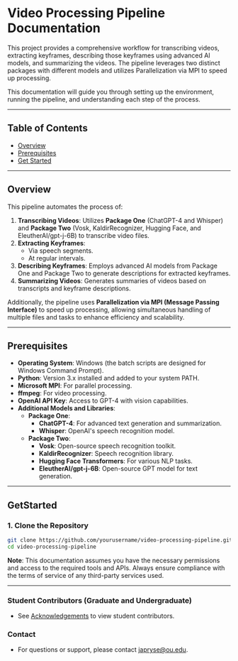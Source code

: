 # Video Processing Pipeline Documentation

This project provides a comprehensive workflow for transcribing videos, extracting keyframes, describing those keyframes using advanced AI models, and summarizing the videos. The pipeline leverages two distinct packages with different models and utilizes Parallelization via MPI to speed up processing.

This documentation will guide you through setting up the environment, running the pipeline, and understanding each step of the process.

---

## Table of Contents

- [Overview](#overview)
- [Prerequisites](#prerequisites)
- [Get Started](#getstarted)

---

## Overview

This pipeline automates the process of:

1. **Transcribing Videos**: Utilizes **Package One** (ChatGPT-4 and Whisper) and **Package Two** (Vosk, KaldirRecognizer, Hugging Face, and EleutherAI/gpt-j-6B) to transcribe video files.
2. **Extracting Keyframes**:
   - Via speech segments.
   - At regular intervals.
3. **Describing Keyframes**: Employs advanced AI models from Package One and Package Two to generate descriptions for extracted keyframes.
4. **Summarizing Videos**: Generates summaries of videos based on transcripts and keyframe descriptions.

Additionally, the pipeline uses **Parallelization via MPI (Message Passing Interface)** to speed up processing, allowing simultaneous handling of multiple files and tasks to enhance efficiency and scalability.

---

## Prerequisites

- **Operating System**: Windows (the batch scripts are designed for Windows Command Prompt).
- **Python**: Version 3.x installed and added to your system PATH.
- **Microsoft MPI**: For parallel processing.
- **ffmpeg**: For video processing.
- **OpenAI API Key**: Access to GPT-4 with vision capabilities.
- **Additional Models and Libraries**:
  - **Package One**:
    - **ChatGPT-4**: For advanced text generation and summarization.
    - **Whisper**: OpenAI's speech recognition model.
  - **Package Two**:
    - **Vosk**: Open-source speech recognition toolkit.
    - **KaldirRecognizer**: Speech recognition library.
    - **Hugging Face Transformers**: For various NLP tasks.
    - **EleutherAI/gpt-j-6B**: Open-source GPT model for text generation.

---

## GetStarted

### 1. Clone the Repository

```bash
git clone https://github.com/yourusername/video-processing-pipeline.git
cd video-processing-pipeline
```

**Note**: This documentation assumes you have the necessary permissions and access to the required tools and APIs. Always ensure compliance with the terms of service of any third-party services used.

---

### Student Contributors (Graduate and Undergraduate)

* See [Acknowledgements](https://github.com/prys0000/congressional-portal-project/blob/8bbcd75620af3fc3a5bcf59174f8cbde14064f4f/acknowledgements.md) to view student contributors. 

### Contact

* For questions or support, please contact japryse@ou.edu. 



